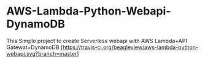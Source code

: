 # AWS-Lambda-Python-Webapi-DynamoDB
This Simple project to create Serverless webapi with AWS Lambda+API Gatewat+DynamoDB [https://travis-ci.org/beagleview/aws-lambda-python-webapi.svg?branch=master]
